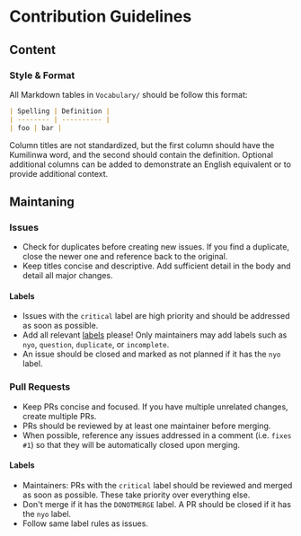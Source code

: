 # Contribution Guidelines

## Content

### Style & Format

All Markdown tables in `Vocabulary/` should be follow this format:

```markdown
| Spelling | Definition |
| -------- | ---------- |
| foo | bar |
```

Column titles are not standardized, but the first column should have the Kumilinwa word, and the second should contain the definition. Optional additional columns can be added to demonstrate an English equivalent or to provide additional context.

## Maintaning

### Issues

- Check for duplicates before creating new issues. If you find a duplicate, close the newer one and reference back to the original.
- Keep titles concise and descriptive. Add sufficient detail in the body and detail all major changes.

#### Labels

- Issues with the `critical` label are high priority and should be addressed as soon as possible.
- Add all relevant [labels](https://github.com/Transconlang/translang/labels) please! Only maintainers may add labels such as `nyo`, `question`, `duplicate`, or `incomplete`.
- An issue should be closed and marked as not planned if it has the `nyo` label.

### Pull Requests

- Keep PRs concise and focused. If you have multiple unrelated changes, create multiple PRs.
- PRs should be reviewed by at least one maintainer before merging.
- When possible, reference any issues addressed in a comment (i.e. `fixes #1`) so that they will be automatically closed upon merging.

#### Labels

- Maintainers: PRs with the `critical` label should be reviewed and merged as soon as possible. These take priority over everything else.
- Don't merge if it has the `DONOTMERGE` label. A PR should be closed if it has the `nyo` label.
- Follow same label rules as issues.
